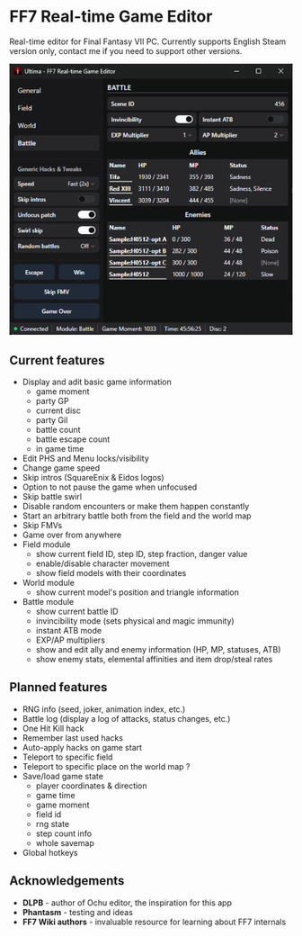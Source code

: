 # FF7 Real-time Game Editor

Real-time editor for Final Fantasy VII PC. Currently supports English Steam version only, contact me if you need to support other versions.

[![Screenshot](https://raw.githubusercontent.com/maciej-trebacz/ff7-ultima/main/ultima-1.0-screenshot.png)](https://raw.githubusercontent.com/maciej-trebacz/ff7-ultima/main/ultima-1.0-screenshot.png)

## Current features
* Display and adit basic game information
  - game moment
  - party GP
  - current disc
  - party Gil
  - battle count
  - battle escape count
  - in game time
* Edit PHS and Menu locks/visibility
* Change game speed
* Skip intros (SquareEnix & Eidos logos)
* Option to not pause the game when unfocused
* Skip battle swirl
* Disable random encounters or make them happen constantly
* Start an arbitrary battle both from the field and the world map
* Skip FMVs
* Game over from anywhere
* Field module
  - show current field ID, step ID, step fraction, danger value
  - enable/disable character movement
  - show field models with their coordinates
* World module
  - show current model's position and triangle information
* Battle module
  - show current battle ID
  - invincibility mode (sets physical and magic immunity)
  - instant ATB mode
  - EXP/AP multipliers
  - show and edit ally and enemy information (HP, MP, statuses, ATB)
  - show enemy stats, elemental affinities and item drop/steal rates

## Planned features
* RNG info (seed, joker, animation index, etc.)
* Battle log (display a log of attacks, status changes, etc.)
* One Hit Kill hack
* Remember last used hacks
* Auto-apply hacks on game start
* Teleport to specific field
* Teleport to specific place on the world map ?
* Save/load game state
  - player coordinates & direction
  - game time
  - game moment
  - field id
  - rng state
  - step count info
  - whole savemap
* Global hotkeys

## Acknowledgements

* **DLPB** - author of Ochu editor, the inspiration for this app
* **Phantasm** - testing and ideas
* **FF7 Wiki authors** - invaluable resource for learning about FF7 internals